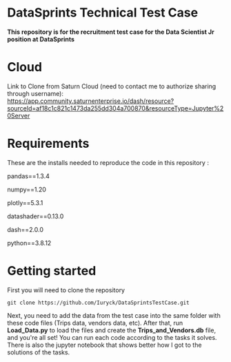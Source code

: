# DataSprints Technical Test Case

**This repository is for the recruitment test case for the Data Scientist Jr position at DataSprints**

# Cloud

Link to Clone from Saturn Cloud (need to contact me to authorize sharing through username):
https://app.community.saturnenterprise.io/dash/resource?sourceId=af18c1c821c1473da255dd304a700870&resourceType=Jupyter%20Server


# Requirements

These are the installs needed to reproduce the code in this repository :

pandas==1.3.4

numpy==1.20

plotly==5.3.1

datashader==0.13.0

dash==2.0.0

python==3.8.12

# Getting started

First you will need to clone the repository

```
git clone https://github.com/Iuryck/DataSprintsTestCase.git
```

Next, you need to add the data from the test case into the same folder with these code files (Trips data, vendors data, etc). After that, run **Load_Data.py** to load the files and create the **Trips_and_Vendors.db** file, and you're all set! You can run each code according to the tasks it solves. There is also the jupyter notebook that shows better how I got to the solutions of the tasks.
